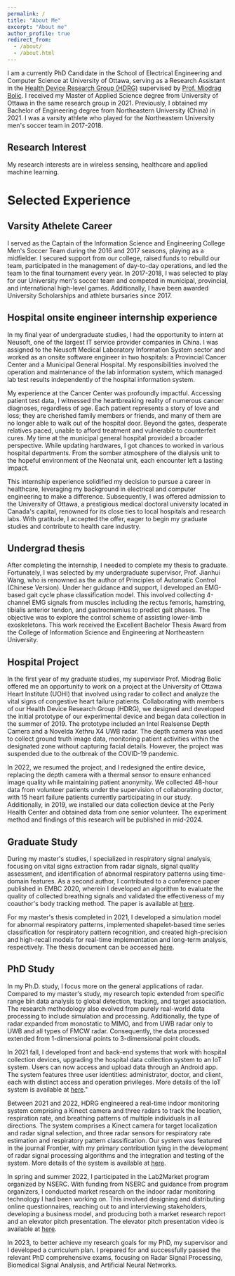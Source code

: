 ```yaml
---
permalink: /
title: "About Me"
excerpt: "About me"
author_profile: true
redirect_from: 
  - /about/
  - /about.html
---
```


I am a currently PhD Candidate in the School of Electrical Engineering and Computer Science at University of Ottawa, serving as a Research Assistant in the [Health Device Research Group (HDRG)](http://health-devices.site.uottawa.ca/) supervised by [Prof. Miodrag Bolic](https://www.site.uottawa.ca/~mbolic/). I received my Master of Applied Science degree from University of Ottawa in the same research group in 2021. Previously, I obtained my Bachelor of Engineering degree from Northeastern University (China) in 2021. I was a varsity athlete who played for the Northeastern University men's soccer team in 2017-2018.

Research Interest
------
My research interests are in wireless sensing, healthcare and applied machine learning.



Selected Experience
======

Varsity Athelete Career
------
I served as the Captain of the Information Science and Engineering College Men's Soccer Team during the 2016 and 2017 seasons, playing as a midfielder. I secured support from our college, raised funds to rebuild our team, participated in the management of day-to-day operations, and led the team to the final tournament every year. In 2017-2018, I was selected to play for our University men's soccer team and competed in municipal, provincial, and international high-level games. Additionally, I have been awarded University Scholarships and athlete bursaries since 2017.

Hospital onsite engineer internship experience
------
In my final year of undergraduate studies, I had the opportunity to intern at Neusoft, one of the largest IT service provider companies in China. I was assigned to the Neusoft Medical Laboratory Information System sector and worked as an onsite software engineer in two hospitals: a Provincial Cancer Center and a Municipal General Hospital. My responsibilities involved the operation and maintenance of the lab information system, which managed lab test results independently of the hospital information system.

My experience at the Cancer Center was profoundly impactful. Accessing patient test data, I witnessed the heartbreaking reality of numerous cancer diagnoses, regardless of age. Each patient represents a story of love and loss; they are cherished family members or friends, and many of them are no longer able to walk out of the hospital door. Beyond the gates, desperate relatives paced, unable to afford treatment and vulnerable to counterfeit cures. My time at the municipal general hospital provided a broader perspective. While updating hardwares, I got chances to worked in various hospital departments. From the somber atmosphere of the dialysis unit to the hopeful environment of the Neonatal unit, each encounter left a lasting impact.

This internship experience solidified my decision to pursue a career in healthcare, leveraging my background in electrical and computer engineering to make a difference. Subsequently, I was offered admission to the University of Ottawa, a prestigious medical doctoral university located in Canada's capital, renowned for its close ties to local hospitals and research labs. With gratitude, I accepted the offer, eager to begin my graduate studies and contribute to health care industry.

Undergrad thesis
------
After completing the internship, I needed to complete my thesis to graduate. Fortunately, I was selected by my undergraduate supervisor, Prof. Jianhui Wang, who is renowned as the author of Principles of Automatic Control (Chinese Version). Under her guidance and support, I developed an EMG-based gait cycle phase classification model. This involved collecting 4-channel EMG signals from muscles including the rectus femoris, hamstring, tibialis anterior tendon, and gastrocnemius to predict gait phases. The objective was to explore the control scheme of assisting lower-limb exoskeletons. This work received the Excellent Bachelor Thesis Award from the College of Information Science and Engineering at Northeastern University.

Hospital Project
------
In the first year of my graduate studies, my supervisor Prof. Miodrag Bolic offered me an opportunity to work on a project at the University of Ottawa Heart Institute (UOHI) that involved using radar to collect and analyze the vital signs of congestive heart failure patients. Collaborating with members of our Health Device Research Group (HDRG), we designed and developed the initial prototype of our experimental device and began data collection in the summer of 2019. The prototype included an Intel Realsense Depth Camera and a Novelda Xethru X4 UWB radar. The depth camera was used to collect ground truth image data, monitoring patient activities within the designated zone without capturing facial details. However, the project was suspended due to the outbreak of the COVID-19 pandemic.

In 2022, we resumed the project, and I redesigned the entire device, replacing the depth camera with a thermal sensor to ensure enhanced image quality while maintaining patient anonymity. We collected 48-hour data from volunteer patients under the supervision of collaborating doctor, with 15 heart failure patients currently participating in our study. Additionally, in 2019, we installed our data collection device at the Perly Health Center and obtained data from one senior volunteer. The experiment method and findings of this research will be published in mid-2024.

Graduate Study
------
During my master's studies, I specialized in respiratory signal analysis, focusing on vital signs extraction from radar signals, signal quality assessment, and identification of abnormal respiratory patterns using time-domain features. As a second author, I contributed to a conference paper published in EMBC 2020, wherein I developed an algorithm to evaluate the quality of collected breathing signals and validated the effectiveness of my coauthor's body tracking method. The paper is available at [here](https://github.com/OwenHan10/owenhan10.github.io/blob/master/_publications/2020-Detection-of-Respiratory-Signal-Based-on-Depth-Camera-Body-Tracking.md).

For my master's thesis completed in 2021, I developed a simulation model for abnormal respiratory patterns, implemented shapelet-based time series classification for respiratory pattern recognition, and created high-precision and high-recall models for real-time implementation and long-term analysis, respectively. The thesis document can be accessed [here](https://ruor.uottawa.ca/items/cc1b9f82-4843-457d-96ad-a7804326e156).

PhD Study
------
In my Ph.D. study, I focus more on the general applications of radar. Compared to my master's study, my research topic extended from specific range bin data analysis to global detection, tracking, and target association. The research methodology also evolved from purely real-world data processing to include simulation and processing. Additionally, the type of radar expanded from monostatic to MIMO, and from UWB radar only to UWB and all types of FMCW radar. Consequently, the data processed extended from 1-dimensional points to 3-dimensional point clouds.

In 2021 fall, I developed front and back-end systems that work with hospital collection devices, upgrading the hospital data collection system to an IoT system. Users can now access and upload data through an Android app. The system features three user identities: administrator, doctor, and client, each with distinct access and operation privileges. More details of the IoT system is available at [here](https://github.com/OwenHan10/owenhan10.github.io/blob/master/_portfolio/Radar_IoT.md)."

Between 2021 and 2022, HDRG engineered a real-time indoor monitoring system comprising a Kinect camera and three radars to track the location, respiration rate, and breathing patterns of multiple individuals in all directions. The system comprises a Kinect camera for target localization and radar signal selection, and three radar sensors for respiratory rate estimation and respiratory pattern classification. Our system was featured in the journal Frontier, with my primary contribution lying in the development of radar signal processing algorithms and the integration and testing of the system. More details of the system is available at [here](https://github.com/OwenHan10/owenhan10.github.io/blob/master/_portfolio/RP_classify.md).

In spring and summer 2022, I participated in the Lab2Market program organized by NSERC. With funding from NSERC and guidance from program organizers, I conducted market research on the indoor radar monitoring technology I had been working on. This involved designing and distributing online questionnaires, reaching out to and interviewing stakeholders, developing a business model, and producing both a market research report and an elevator pitch presentation. The elevator pitch presentation video is available at [here](/talks/2022-06-30-L2M-Pitch).

In 2023, to better achieve my research goals for my PhD, my supervisor and I developed a curriculum plan. I prepared for and successfully passed the relevant PhD comprehensive exams, focusing on Radar Signal Processing, Biomedical Signal Analysis, and Artificial Neural Networks.


<!-- **Markdown generator** -->



